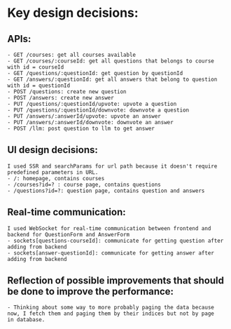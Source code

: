 # Key design decisions:

## APIs:
    - GET /courses: get all courses available
    - GET /courses/:courseId: get all questions that belongs to course with id = courseId
    - GET /questions/:questionId: get question by questionId
    - GET /answers/:questionId: get all answers that belong to question with id = questionId
    - POST /questions: create new question
    - POST /answers: create new answer
    - PUT /questions/:questionId/upvote: upvote a question
    - PUT /questions/:questionId/downvote: downvote a question
    - PUT /answers/:answerId/upvote: upvote an answer
    - PUT /answers/:answerId/downvote: downvote an answer
    - POST /llm: post question to llm to get answer

## UI design decisions:
    I used SSR and searchParams for url path because it doesn't require predefined parameters in URL.
    - /: homepage, contains courses
    - /courses?id=? : course page, contains questions
    - /questions?id=?: question page, contains question and answers

## Real-time communication:
    I used WebSocket for real-time communication between frontend and backend for QuestionForm and AnswerForm
    - sockets[questions-courseId]: communicate for getting question after adding from backend
    - sockets[answer-questionId]: communicate for getting answer after adding from backend

## Reflection of possible improvements that should be done to improve the performance:
    - Thinking about some way to more probably paging the data because now, I fetch them and paging them by their indices but not by page
    in database.